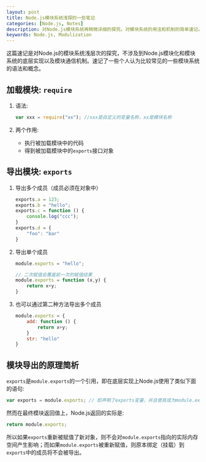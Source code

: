 ```yaml
---
layout: post
title: Node.js模块系统浅探的一些笔记
categories: [Node.js, Notes]
description: 对Node.js模块系统再稍微详细的探究。对模块系统的用法和机制的简单速记。
keywords: Node.js, Modulization
---
```


这篇速记是对Node.js的模块系统浅层次的探究，不涉及到Node.js模块化和模块系统的底层实现以及模块通信机制。速记了一些个人认为比较常见的一些模块系统的语法和概念。

## 加载模块: ``require``

1. 语法:  

    ```javascript
    var xxx = require("xx"); //xxx是自定义的变量名称，xx是模块名称
    ```

2. 两个作用:  
    - 执行被加载模块中的代码
    - 得到被加载模块中的``exports``接口对象

## 导出模块: ``exports``

1. 导出多个成员（成员必须在对象中）

    ```javascript
    exports.a = 123;
    exports.b = "hello";
    exports.c = function () {
        console.log("ccc");
    }
    exports.d = {
        "foo": "bar"
    }
    ```

2. 导出单个成员

    ```javascript
    module.exports = "hello";

    // 二次赋值会覆盖前一次的赋值结果
    module.exports = function (x,y) {
        return x+y;
    }
    ```

3. 也可以通过第二种方法导出多个成员

    ```javascript
    module.exports = {
        add: function () {
            return x+y;
        }
        str: "hello"
    }
    ```

## 模块导出的原理简析

``exports``是``module.exports``的一个引用，即在底层实现上Node.js使用了类似下面的语句:  

```javascript
var exports = module.exports; // 即声明了exports变量，并且使其成为module.exports的一个引用
```

然而在最终模块返回值上，Node.js返回的实际是:  

```javascript
return module.exports;
```

所以如果``exports``重新被赋值了新对象，则不会对``module.exports``指向的实际内存空间产生影响；而如果``module.exports``被重新赋值，则原本绑定（挂载）到``exports``中的成员将不会被导出。